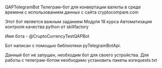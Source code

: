 QAPTelegramBot
Телеграм-бот для конвертации валюты в среде времени с использованием данных с сайта cryptocompare.com

Этот бот является важным заданием Модуля 18 курса Автоматизация контроля качества python от skillfactory

Имя бота - @CruptoCurrencyTestQAPBot

Бот написан с помощью библиотеки pyTelegramBotApi.

Данный бот не запущен, необходим бот для своего устройства. Для работы с телеграм-ботом необходимо установить пакеты изrequests.txt
